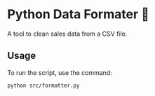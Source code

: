 # Python Data Formater 🧹

A tool to clean sales data from a CSV file.

## Usage

To run the script, use the command:

`python src/formatter.py`